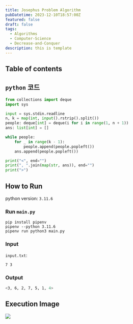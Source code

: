 ```yaml
---
title: Josephus Problem Algorithm
pubDatetime: 2023-12-10T18:57:00Z
featured: false
draft: false
tags:
  - Algorithms
  - Computer-Science
  - Decrease-and-Conquer
description: this is template
---
```


## Table of contents

## `python` 코드

```python
from collections import deque
import sys

input = sys.stdin.readline
n, k = map(int, input().rstrip().split())
people: deque[int] = deque(i for i in range(1, n + 1))
ans: list[int] = []

while people:
    for _ in range(k - 1):
        people.append(people.popleft())
    ans.append(people.popleft())

print("<", end="")
print(", ".join(map(str, ans)), end="")
print(">")

```

## How to Run

python version: `3.11.6`

### Run `main.py`

```
pip install pipenv
pipenv --python 3.11.6
pipenv run python3 main.py
```

### Input

`input.txt`:

```
7 3
```

### Output

```zsh
<3, 6, 2, 7, 5, 1, 4>
```

## Execution Image

![](https://res.cloudinary.com/gyunseo-blog/image/upload/f_auto/v1702202439/image_dtn6kp.png)
